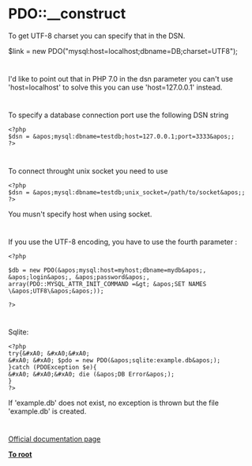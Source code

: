 # PDO::__construct





To get UTF-8 charset you can specify that in the DSN.

$link = new PDO(&quot;mysql:host=localhost;dbname=DB;charset=UTF8&quot;);

  

#



I&apos;d like to point out that in PHP 7.0 in the dsn parameter you can&apos;t use &apos;host=localhost&apos; to solve this you can use &apos;host=127.0.0.1&apos; instead.

  

#



To specify a database connection port use the following DSN string



```
<?php
$dsn = &apos;mysql:dbname=testdb;host=127.0.0.1;port=3333&apos;;
?>
```



  

#



To connect throught unix socket you need to use 


```
<?php
$dsn = &apos;mysql:dbname=testdb;unix_socket=/path/to/socket&apos;;
?>
```


You musn&apos;t specify host when using socket.

  

#



If you use the UTF-8 encoding, you have to use the fourth parameter :





```
<?php

$db = new PDO(&apos;mysql:host=myhost;dbname=mydb&apos;, &apos;login&apos;, &apos;password&apos;, array(PDO::MYSQL_ATTR_INIT_COMMAND =&gt; &apos;SET NAMES \&apos;UTF8\&apos;&apos;));

?>
```



  

#



Sqlite:



```
<?php
try{&#xA0; &#xA0;&#xA0; 
&#xA0; &#xA0; $pdo = new PDO(&apos;sqlite:example.db&apos;);
}catch (PDOException $e){
&#xA0; &#xA0;&#xA0; die (&apos;DB Error&apos;);
}
?>
```


If &apos;example.db&apos; does not exist, no exception is thrown but the file &apos;example.db&apos; is created.

  

#

[Official documentation page](https://www.php.net/manual/en/pdo.construct.php)

**[To root](/README.md)**